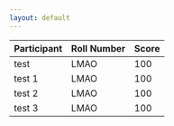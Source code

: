 ```yaml
---
layout: default
---
```


| Participant  | Roll Number       | Score |
|:-------------|:------------------|:------|
| test         | LMAO              | 100   |
| test 1       | LMAO              | 100   |
| test 2       | LMAO              | 100   |
| test 3       | LMAO              | 100   |
